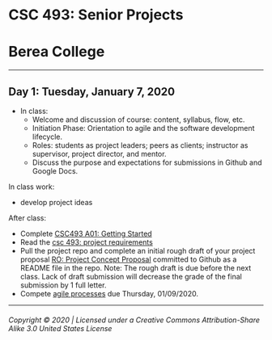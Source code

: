 # CSC 493: Senior Projects
# Berea College
---

## Day 1: Tuesday, January 7, 2020
- In class:
  - Welcome and discussion of course: content, syllabus, flow, etc.
  - Initiation Phase: Orientation to agile and the software development lifecycle.
  - Roles: students as project leaders; peers as clients; instructor as supervisor, project director, and mentor.
  - Discuss the purpose and expectations for submissions in Github and Google Docs.

In class work:
  - develop project ideas

After class:
  - Complete [CSC493 A01: Getting Started](https://docs.google.com/document/d/1SZWTgztj3zh1ovlwwMCiDxT27XoOkNd0rxAeWDJcIRc/edit?usp=sharing)
  - Read the [csc 493: project requirements](r0-project.md)
  - Pull the project repo and complete an initial rough draft of your project proposal [RO: Project Concept Proposal](r0-project.md) committed to Github as a README file in the repo. Note: The rough draft is due before the next class. Lack of draft submission will decrease the grade of the final submission by 1 full letter.
  - Compete [agile processes](https://docs.google.com/document/d/1MP8s17cSs_KLBSb_gfXTq6zWqbFr-xXDmI6D8QeeEnQ/edit?usp=sharing) due Thursday, 01/09/2020.

---
###### Copyright © 2020 | Licensed under a Creative Commons Attribution-Share Alike 3.0 United States License
